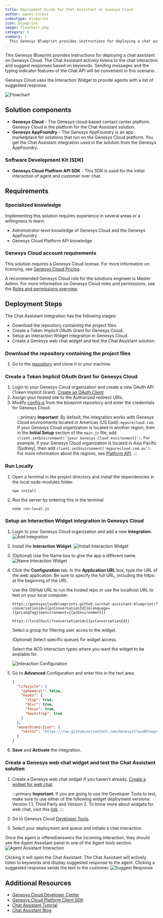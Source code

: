 ```yaml
---
title: Deployment Guide for Chat Assistant on Genesys Cloud
author: agnes.corpuz
indextype: blueprint
icon: blueprint
image: flowchart.png
category: 6
summary: |
  This Genesys Blueprint provides instructions for deploying a chat assistant on Genesys Cloud. The Chat Assistant actively listens to the chat interaction and suggest responses based on keywords. Sending messages and the typing indicator features of the Chat API will be convenient in this scenario.
---
```


This Genesys Blueprint provides instructions for deploying a chat assistant on Genesys Cloud. The Chat Assistant actively listens to the chat interaction and suggest responses based on keywords. Sending messages and the typing indicator features of the Chat API will be convenient in this scenario.

Genesys Cloud uses the Interaction Widget to provide agents with a list of suggested response.

![Flowchart](images/flowchart.png "Flowchart")

## Solution components
* **Genesys Cloud** - The Genesys cloud-based contact center platform. Genesys Cloud is the platform for the Chat Assistant solution.
* **Genesys AppFoundry** - The Genesys AppFoundry is an app marketplace for solutions that run on the Genesys Cloud platform. You get the Chat Assistant integration used in the solution from the Genesys AppFoundry.

### Software Development Kit (SDK)
* **Genesys Cloud Platfrom API SDK** - This SDK is used for the initial interaction of agent and customer over chat.

## Requirements

### Specialized knowledge
Implementing this solution requires experience in several areas or a willingness to learn:
* Administrator-level knowledge of Genesys Cloud and the Genesys AppFoundry
* Genesys Cloud Platform API knowledge

### Genesys Cloud account requirements
This solution requires a Genesys Cloud license. For more information on licensing, see [Genesys Cloud Pricing](https://www.genesys.com/pricing "Opens the pricing article").

A recommended Genesys Cloud role for the solutions engineer is Master Admin. For more information on Genesys Cloud roles and permissions, see the [Roles and permissions overview](https://help.mypurecloud.com/?p=24360 "Opens the Roles and permissions overview article").

## Deployment Steps

The Chat Assistant integration has the following stages:

- Download the repository containing the project files.
- Create a Token Implicit OAuth Grant for Genesys Cloud.
- Setup an Interaction Widget integration in Genesys Cloud.
- Create a Genesys web chat widget and test the Chat Assistant solution.

### Download the repository containing the project files

1. Go to the [repository](https://github.com/GenesysCloudBlueprints/chat-assistant-blueprint) and clone it to your machine.

### Create a Token Implicit OAuth Grant for Genesys Cloud

1. Login to your Genesys Cloud organization and create a new OAuth API (Token Implicit Grant). [Create an OAuth Client](https://help.mypurecloud.com/articles/create-an-oauth-client/)
2. Assign your hosted site to the Authorized redirect URIs.
3. Modify [config.js](https://github.com/GenesysCloudBlueprints/chat-assistant-blueprint/blob/master/docs/scripts/config.js) from the blueprint repository and enter the credentials for Genesys Cloud.

<div style="margin-left: 40px;">

:::primary
**Important**: By default, the integration works with Genesys Cloud environments located in Americas (US East): `mypurecloud.com`. If your Genesys Cloud organization is located in another region, then in the **Initial Setup** section of the `main.js` file, add `client.setEnvironment('{your Genesys Cloud environment}')`. For example, if your Genesys Cloud organization is located in Asia Pacific (Sydney), then add `client.setEnvironment('mypurecloud.com.au')`. For more information about the regions, see [Platform API](https://developer.mypurecloud.com/api/rest/ "Opens the Platform API page").
:::

</div>

### Run Locally
1. Open a terminal in the project directory and install the dependencies in the local node-modules folder.
   ```
   npm install
   ```
2. Run the server by entering this in the terminal
   ```
   node run-local.js
   ```

### Setup an Interaction Widget integration in Genesys Cloud
1. Login to your Genesys Cloud organization and add a new **Integration**.
   ![Add Integration](images/add-integration.png "Add Integration")
   
2. Install the **Interaction Widget**.
   ![Install Interaction Widget](images/install-interaction-widget.png "Install Interaction Widget")
   
3. (Optional) Use the Name box to give the app a different name.
   ![Name Interaction Widget](images/name-interaction.png "Name Interaction Widget")
   
4. Click the **Configuration** tab. In the **Application URL** box, type the URL of the web application. Be sure to specify the full URL, including the https: at the beginning of the URL.
   
   Use the GitHub URL to run the hosted repo or use the localhost URL to test on your local computer.

   <pre class="language-nohighlight"><code class="language-nohighlight">https://genesyscloudblueprints.github.io/chat-assistant-blueprint/?conversationid=&#123;&#123;pcConversationId&#125&#125;&language=&#123;&#123;pcLangTag&#125&#125;&environment=&#123;&#123;pcEnvironment&#125&#125;</code></pre>

   <pre class="language-nohighlight"><code class="language-nohighlight">https://localhost/?conversationid=&#123;&#123;pcConversationId&#125&#125;</code></pre>

   Select a group for filtering user acces to the widget.

   (Optional) Select specific queues for widget access.

   Select the ACD interaction types where you want the widget to be available for.

   ![Interaction Configuration](images/interaction-config.png "Interaction Configuration")
   
5. Go to **Advanced** Configuration and enter this in the text area:

   ```json
   {
     "lifecycle": {
       "ephemeral": false,
       "hooks": {
         "stop": true,
         "blur": true,
         "focus": true,
         "bootstrap": true
       }
     },
     "monochromicIcon": {
       "vector": "https://raw.githubusercontent.com/GenesysCloudBlueprints/chat-assistant-blueprint/master/blueprint/images/Chatbot.svg"
     }
   }
   ```

6. **Save** and **Activate** the integration.

### Create a Genesys web chat widget and test the Chat Assistant solution
1. Create a Genesys web chat widget if you haven't already. [Create a widget for web chat](https://help.mypurecloud.com/?p=195772).
   
   :::primary
   **Important:** If you are going to use the Developer Tools to test, make sure to use either of the following widget deployment versions: Version 1.1, Third Party and	Version 2. To know more about widgets for web chat, visit this [link](https://help.mypurecloud.com/articles/about-widgets-for-web-chat/).
   :::
   
2. Go to Genesys Cloud [Developer Tools](https://developer.mypurecloud.com/developer-tools/#/webchat).
3. Select your deployment and queue and initiate a chat interaction.

Once the agent is offered/answers the incoming interaction, they should see the Agent Assistant panel in one of the Agent tools section.
![Agent Assistant Interaction](images/agent-assistant-integration.png "Agent Assistant Interaction")

Clicking it will open the Chat Assistant. The Chat Assistant will actively listen to keywords and display suggested response to the agent. Clicking a suggested response sends the text to the customer.
![Suggest Response](images/suggest-response.png "Suggest Response")

## Additional Resources
* [Genesys Cloud Developer Center](https://developer.mypurecloud.com/)
* [Genesys Cloud Platform Client SDK](https://developer.mypurecloud.com/api/rest/client-libraries/)
* [Chat Assistant Tutorial](https://developer.mypurecloud.com/api/tutorials/agent-chat-assistant/?language=javascript&step=1)
* [Chat Assistant Blog](https://developer.mypurecloud.com/blog/2020-02-19-agent-chat-assistant/)
